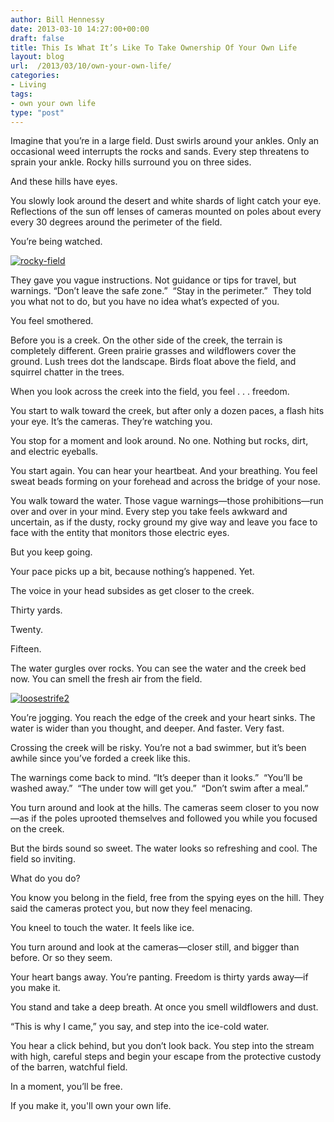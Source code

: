 ```yaml
---
author: Bill Hennessy
date: 2013-03-10 14:27:00+00:00
draft: false
title: This Is What It’s Like To Take Ownership Of Your Own Life
layout: blog
url:  /2013/03/10/own-your-own-life/
categories:
- Living
tags:
- own your own life
type: "post"
---
```


Imagine that you’re in a large field. Dust swirls around your ankles. Only an occasional weed interrupts the rocks and sands. Every step threatens to sprain your ankle. Rocky hills surround you on three sides.

And these hills have eyes.

You slowly look around the desert and white shards of light catch your eye. Reflections of the sun off lenses of cameras mounted on poles about every every 30 degrees around the perimeter of the field.

You’re being watched.

[![rocky-field](https://hennessysview.com/wp-content/uploads/2013/03/rocky-field_thumb.jpg)
](https://hennessysview.com/wp-content/uploads/2013/03/rocky-field.jpg)

They gave you vague instructions. Not guidance or tips for travel, but warnings. “Don’t leave the safe zone.”  “Stay in the perimeter.”  They told you what not to do, but you have no idea what’s expected of you.

You feel smothered.

Before you is a creek. On the other side of the creek, the terrain is completely different. Green prairie grasses and wildflowers cover the ground. Lush trees dot the landscape. Birds float above the field, and squirrel chatter in the trees.

When you look across the creek into the field, you feel . . . freedom.

You start to walk toward the creek, but after only a dozen paces, a flash hits your eye. It’s the cameras. They’re watching you.

You stop for a moment and look around. No one. Nothing but rocks, dirt, and electric eyeballs.

You start again. You can hear your heartbeat. And your breathing. You feel sweat beads forming on your forehead and across the bridge of your nose.

You walk toward the water. Those vague warnings—those prohibitions—run over and over in your mind. Every step you take feels awkward and uncertain, as if the dusty, rocky ground my give way and leave you face to face with the entity that monitors those electric eyes.

But you keep going.

Your pace picks up a bit, because nothing’s happened. Yet.

The voice in your head subsides as get closer to the creek.

Thirty yards.

Twenty.

Fifteen.

The water gurgles over rocks. You can see the water and the creek bed now. You can smell the fresh air from the field.

[![loosestrife2](https://hennessysview.com/wp-content/uploads/2013/03/loosestrife2_thumb.jpg)
](https://hennessysview.com/wp-content/uploads/2013/03/loosestrife2.jpg)

You’re jogging. You reach the edge of the creek and your heart sinks. The water is wider than you thought, and deeper. And faster. Very fast.

Crossing the creek will be risky. You’re not a bad swimmer, but it’s been awhile since you’ve forded a creek like this.

The warnings come back to mind. “It’s deeper than it looks.”  “You’ll be washed away.”  “The under tow will get you.”  “Don’t swim after a meal.”

You turn around and look at the hills. The cameras seem closer to you now—as if the poles uprooted themselves and followed you while you focused on the creek.

But the birds sound so sweet. The water looks so refreshing and cool. The field so inviting.

What do you do?

You know you belong in the field, free from the spying eyes on the hill. They said the cameras protect you, but now they feel menacing.

You kneel to touch the water. It feels like ice.

You turn around and look at the cameras—closer still, and bigger than before. Or so they seem.

Your heart bangs away. You’re panting. Freedom is thirty yards away—if you make it.

You stand and take a deep breath. At once you smell wildflowers and dust.

“This is why I came,” you say, and step into the ice-cold water.

You hear a click behind, but you don’t look back. You step into the stream with high, careful steps and begin your escape from the protective custody of the barren, watchful field.

In a moment, you’ll be free.

If you make it, you'll own your own life.
